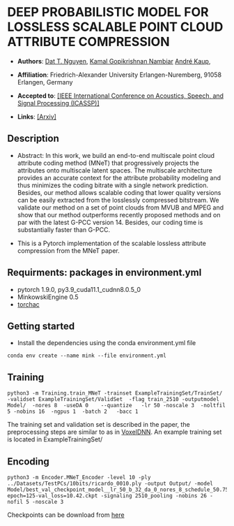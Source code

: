 # DEEP PROBABILISTIC MODEL FOR LOSSLESS SCALABLE POINT CLOUD ATTRIBUTE COMPRESSION
* **Authors**:
[Dat T. Nguyen](https://scholar.google.com/citations?hl=en&user=uqqqlGgAAAAJ),
[Kamal Gopikrishnan Nambiar](https://www.lms.tf.fau.de/person/nambiar-kamal-gopikrishnan/)
[André Kaup](https://scholar.google.de/citations?user=0En1UwQAAAAJ&hl=de),

* **Affiliation**: Friedrich-Alexander University Erlangen-Nuremberg, 91058 Erlangen, Germany

* **Accepted to**: [[IEEE International Conference on Acoustics, Speech, and Signal Processing (ICASSP)]](https://ieeexplore.ieee.org/xpl/conhome/1000002/all-proceedings)

* **Links**: [[Arxiv]](https://arxiv.org/abs/2303.06517)

## Description

- Abstract: In this work, we build an end-to-end multiscale point cloud attribute coding method (MNeT) that progressively projects the attributes onto multiscale latent spaces. The multiscale architecture provides an accurate context for the attribute probability modeling and thus minimizes the coding bitrate with a single network prediction. Besides, our method allows scalable coding that lower quality versions can be easily extracted from the losslessly compressed bitstream. We validate our method on a set of point clouds from MVUB and MPEG and show that our method outperforms recently proposed methods and on par with the latest G-PCC version 14. Besides, our coding time is substantially faster than G-PCC. 

- This is a Pytorch implementation of the scalable lossless attribute compression from the MNeT paper.

## Requirments: packages in environment.yml

- pytorch 1.9.0, py3.9_cuda11.1_cudnn8.0.5_0 
- MinkowskiEngine 0.5
- [torchac](https://github.com/fab-jul/torchac)

## Getting started
- Install the dependencies using the conda environment.yml file
```shell
conda env create --name mink --file environment.yml
```

## Training

    python3 -m Training.train_MNeT -trainset ExampleTrainingSet/TrainSet/  -validset ExampleTrainingSet/ValidSet  -flag train_2510 -outputmodel Model/  -nores 8  -useDA 0    --quantize   -lr 50 -noscale 3  -noltfil 5 -nobins 16  -ngpus 1  -batch 2   -bacc 1
The training set and validation set is described in the paper, the preprocessing steps are similar to as in [VoxelDNN](https://github.com/Weafre/VoxelDNN_v2). An example training set is located in ExampleTrainingSet/
## Encoding

    python3 -m Encoder.MNeT_Encoder -level 10 -ply  ../Datasets/TestPCs/10bits/ricardo_0010.ply -output Output/ -model Model/best_val_checkpoint_model__lr_50_b_32_da_0_nores_8_schedule_50.75_nobins_26_noltfil_5-epoch=125-val_loss=10.42.ckpt -signaling 2510_pooling -nobins 26 -nofil 5 -noscale 3

Checkpoints can be download from [here](https://faubox.rrze.uni-erlangen.de/getlink/fiJLJVHMvF5dRsGoNgWkJt/)



